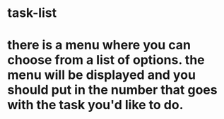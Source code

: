# task-list

# there is a menu where you can choose from a list of options. the menu will be displayed and you should put in the number that goes with the task you'd like to do.
